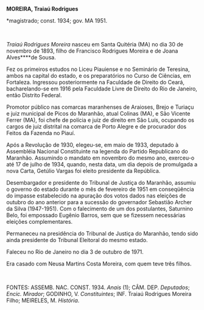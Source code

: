 **MOREIRA, Traiaú Rodrigues**

\*magistrado; const. 1934; gov. MA 1951.

 

*Traiaú Rodrigues Moreira* nasceu em Santa Quitéria (MA) no dia 30 de
novembro de 1893, filho de Francisco Rodrigues Moreira e de Joana
Alves****de Sousa.

Fez os primeiros estudos no Liceu Piauiense e no Seminário de Teresina,
ambos na capital do estado, e os preparatórios no Curso de Ciências, em
Fortaleza. Ingressou posteriormente na Faculdade de Direito do Ceará,
bacharelando-se em 1916 pela Faculdade Livre de Direito do Rio de
Janeiro, então Distrito Federal.

Promotor público nas comarcas maranhenses de Araioses, Brejo e Turiaçu e
juiz municipal de Picos do Maranhão, atual Colinas (MA), e São Vicente
Ferrer (MA), foi chefe de polícia e juiz de direito em São Luís,
ocupando os cargos de juiz distrital na comarca de Porto Alegre e de
procurador dos Feitos da Fazenda no Piauí.

Após a Revolução de 1930, elegeu-se, em maio de 1933, deputado à
Assembléia Nacional Constituinte na legenda do Partido Republicano do
Maranhão. Assumindo o mandato em novembro do mesmo ano, exerceu-o até 17
de julho de 1934, quando, nesta data, um dia depois de promulgada a nova
Carta, Getúlio Vargas foi eleito presidente da República.

Desembargador e presidente do Tribunal de Justiça do Maranhão, assumiu o
governo do estado durante o mês de fevereiro de 1951 em conseqüência do
impasse estabelecido na apuração dos votos dados nas eleições de outubro
do ano anterior para a sucessão do governador Sebastião Archer da Silva
(1947-1951). Com o falecimento de um dos postulantes, Saturnino Belo,
foi empossado Eugênio Barros, sem que se fizessem necessárias eleições
complementares.

Permaneceu na presidência do Tribunal de Justiça do Maranhão, tendo sido
ainda presidente do Tribunal Eleitoral do mesmo estado.

Faleceu no Rio de Janeiro no dia 3 de outubro de 1971.

Era casado com Neusa Martins Costa Moreira, com quem teve três filhos.

 

FONTES: ASSEMB. NAC. CONST. 1934. *Anais* (1); CÂM. DEP. *Deputados*;
*Encic. Mirador*; GODINHO, V. *Constituintes*; INF. Traiaú Rodrigues
Moreira Filho; MEIRELES, M. *História*.

 

